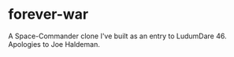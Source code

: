 # forever-war
A Space-Commander clone I've built as an entry to LudumDare 46. Apologies to Joe Haldeman.
